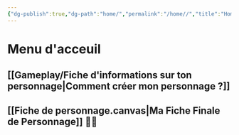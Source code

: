 ```yaml
---
{"dg-publish":true,"dg-path":"home/","permalink":"/home//","title":"Home","tags":["gardenEntry"]}
---
```






# Menu d'acceuil

## [[Gameplay/Fiche d'informations sur ton personnage\|Comment créer mon personnage ?]]


## [[Fiche de personnage.canvas|Ma Fiche Finale de Personnage]] 🚧🚜


